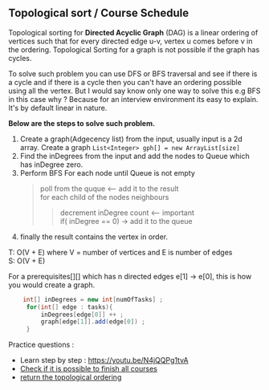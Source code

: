## Topological sort / Course Schedule

Topological sorting for **Directed Acyclic Graph** (DAG) is a linear ordering of vertices such that for 
every directed edge u-v, vertex u comes before v in the ordering. 
Topological Sorting for a graph is not possible if the graph has cycles.

To solve such problem you can use DFS or BFS traversal and see if there is a cycle and
if there is a cycle then you can't have an ordering possible using all the vertex.
But I would say know only one way to solve this e.g BFS in this case why ? 
Because for an interview environment its easy to explain. It's by default linear in nature.

**Below are the steps to solve such problem.**

1. Create a graph(Adgecency list) from the input, usually input is a 2d array. Create a graph `List<Integer> gph[] = new ArrayList[size]`
2. Find the inDegrees from the input and add the nodes to Queue which has inDegree zero.
3. Perform BFS For each node until Queue is not empty 
      > poll from the quque <-- add it to the result  
      > for each child of the nodes neighbours  
      >> decrement inDegree count <-- important  
      >> if( inDegree == 0) -> add it to the queue
4. finally the result contains the vertex in order.

T: O(V + E) where V = number of vertices and E is number of edges  
S: O(V + E)

For a prerequisites[][] which has n directed edges e[1] -> e[0], this is how you would create a graph.

```java
    int[] inDegrees = new int[numOfTasks] ;
     for(int[] edge : tasks){
         inDegrees[edge[0]] ++ ;
         graph[edge[1]].add(edge[0]) ;
     }
```
Practice questions :
* Learn step by step : https://youtu.be/N4jQQPg1tvA
* [Check if it is possible to finish all courses](https://leetcode.com/problems/course-schedule)
* [return the topological ordering](https://leetcode.com/problems/course-schedule-ii)




